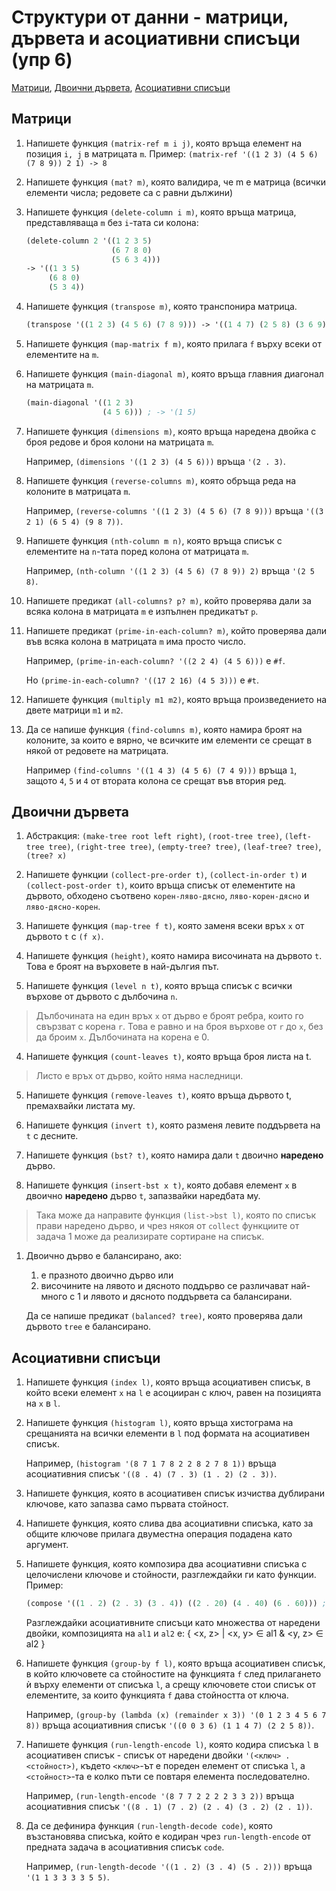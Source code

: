 # Структури от данни - матрици, дървета и асоциативни списъци (упр 6)

[Матрици](#матрици), [Двоични дървета](#двоични-дървета), [Асоциативни списъци](#асоциативни-списъци)

## Матрици
1. Напишете функция `(matrix-ref m i j)`,
   която връща елемент на позиция `i, j` в матрицата `m`.
   Пример: `(matrix-ref '((1 2 3) (4 5 6) (7 8 9)) 2 1) -> 8`

3. Напишете функция `(mat? m)`, която валидира, че m е матрица
   (всички елементи числа; редовете са с равни дължини)

1. Напишете функция `(delete-column i m)`, която връща матрица, представляваща `m`
   без `i`-тата си колона:
   ```scheme
   (delete-column 2 '((1 2 3 5)
                      (6 7 8 0)
                      (5 6 3 4)))
   -> '((1 3 5)
        (6 8 0)
        (5 3 4))
   ```

1. Напишете функция `(transpose m)`, която транспонира матрица.
   ```scheme
   (transpose '((1 2 3) (4 5 6) (7 8 9))) -> '((1 4 7) (2 5 8) (3 6 9))
   ```
1. Напишете функция `(map-matrix f m)`, която прилага `f` върху всеки от елементите на `m`.
1. Напишете функция `(main-diagonal m)`, която връща главния диагонал на матрицата `m`.
   ```scheme
   (main-diagonal '((1 2 3)
                    (4 5 6))) ; -> '(1 5)
   ```

1. Напишете функция `(dimensions m)`, която
връща наредена двойка с броя редове и броя колони на матрицата `m`.

   Например, `(dimensions '((1 2 3) (4 5 6)))` връща `'(2 . 3)`.

2. Напишете функция `(reverse-columns m)`, която
обръща реда на колоните в матрицата `m`.

   Например, `(reverse-columns '((1 2 3) (4 5 6) (7 8 9)))`
   връща `'((3 2 1) (6 5 4) (9 8 7))`.

3. Напишете функция `(nth-column m n)`, която
връща списък с елементите на `n`-тата поред колона от матрицата `m`.

   Например, `(nth-column '((1 2 3) (4 5 6) (7 8 9)) 2)` връща `'(2 5 8)`.

6. Напишете предикат `(all-columns? p? m)`, който
проверява дали за всяка колона в матрицата `m` е изпълнен предикатът `p`.

7. Напишете предикат `(prime-in-each-column? m)`, който
проверява дали във всяка колона в матрицата `m` има просто число.

    Например, `(prime-in-each-column? '((2 2 4) (4 5 6)))` e `#f`.

    Но `(prime-in-each-column? '((17 2 16) (4 5 3)))` e `#t`.

8. Напишете функция `(multiply m1 m2)`, която
връща произведението на двете матрици `m1` и `m2`.

9. Да се напише функция `(find-columns m)`, която
намира броят на колоните, за които е вярно, че
всичките им елементи се срещат в някой от редовете на матрицата.

    Например `(find-columns '((1 4 3) (4 5 6) (7 4 9)))` връща `1`,
    защото `4`, `5` и `4` от втората колона се срещат във втория ред.

## Двоични дървета
1. Абстракция: `(make-tree root left right)`, `(root-tree tree)`, `(left-tree tree)`,
   `(right-tree tree)`, `(empty-tree? tree)`, `(leaf-tree? tree)`, `(tree? x)`

1. Напишете функции `(collect-pre-order t)`, `(collect-in-order t)` и `(collect-post-order t)`, които връща списък от елементите на дървото, обходено съотвено `корен-ляво-дясно`, `ляво-корен-дясно` и `ляво-дясно-корен`.

6. Напишете функция `(map-tree f t)`, която заменя всеки връх `x` от дървото `t` с `(f x)`.

1. Напишете функция `(height)`, която намира височината на дървото `t`. Това е броят на върховете в най-дългия път.

1. Напишете функция `(level n t)`, която връща списък с всички върхове от дървото с дълбочина `n`.
> Дълбочината на един връх `x` от дърво е броят ребра, които го свързват с корена `r`. Това е равно и на броя върхове от `r` до `x`, без да броим `x`. Дълбочината на корена е 0.

4. Напишете функция `(count-leaves t)`, която връща броя листа на t.
> Листо е връх от дърво, който няма наследници.

5. Напишете функция `(remove-leaves t)`, която връща дървото t, премахвайки листата му.

1. Напишете функция `(invert t)`, която разменя левите поддървета на `t` с десните.

1. Напишете функция `(bst? t)`, която намира дали `t` двоично **наредено** дърво.

1. Напишете функция `(insert-bst x t)`, която добавя елемент `x` в двоично **наредено** дърво `t`, запазвайки наредбата му.
> Така може да направите функция `(list->bst l)`, която по списък прави наредено дърво, и чрез някоя от `collect` функциите от задачa 1 може да реализирате сортиране на списък.

1. Двоично дърво е балансирано, ако:
   1. е празното двоично дърво или
   2. височините на лявото и дясното поддърво се различават най-много с 1 и
   лявото и дясното поддървета са балансирани.

   Да се напише предикат `(balanced? tree)`, която
   проверява дали дървото `tree` е балансирано.


## Асоциативни списъци
1. Напишете функция `(index l)`, която връща асоциативен списък, в който всеки елемент `x` на `l` е асоцииран с ключ, равен на позицията на `x` в `l`.

2. Напишете функция `(histogram l)`, която
   връща хистограма на срещанията на всички елементи в `l` под формата на асоциативен списък.

   Например, `(histogram '(8 7 1 7 8 2 2 8 2 7 8 1))`
   връща асоциативния списък `'((8 . 4) (7 . 3) (1 . 2) (2 . 3))`.

1. Напишете функция, която в асоциативен списък изчиства дублирани ключове, като запазва само първата стойност.

1. Напишете функция, която слива два асоциативни списъка, като за общите ключове прилага двуместна операция подадена като аргумент.

1. Напишете функция, която композира два асоциативни списъка с целочислени ключове и стойности, разглеждайки ги като функции.
   Пример:
   ```scheme
   (compose '((1 . 2) (2 . 3) (3 . 4)) ((2 . 20) (4 . 40) (6 . 60))) ; да връща ((1 . 20) (3 . 40))
   ```

   Разглеждайки асоциативните списъци като множества от наредени двойки, композицията на `al1` и `al2` е:
    { <x, z> | <x, y> ∈ al1 & <y, z> ∈ al2 }

3. Напишете функция `(group-by f l)`, която
   връща асоциативен списък, в който ключовете са стойностите на функцията `f` след прилагането ѝ върху елементи от списъка `l`, а
   срещу ключовете стои списък от елементите, за които функцията `f` дава стойността от ключа.

   Например, `(group-by (lambda (x) (remainder x 3)) '(0 1 2 3 4 5 6 7 8))`
   връща асоциативния списък `'((0 0 3 6) (1 1 4 7) (2 2 5 8))`.

1. Напишете функция `(run-length-encode l)`, която
   кодира списъка `l` в асоциативен списък - списък от наредени двойки `'(<ключ> . <стойност>)`,
   където `<ключ>`-ът e пореден елемент от списъка `l`, а
   `<стойност>`-та е колко пъти се повтаря елемента последователно.

   Например, `(run-length-encode '(8 7 7 2 2 2 2 3 3 2))`
   връща асоциативния списък `'((8 . 1) (7 . 2) (2 . 4) (3 . 2) (2 . 1))`.

2. Да се дефинира функция `(run-length-decode code)`, която
   възстановява списъка, който е кодиран чрез `run-length-encode` от предната задача
   в асоциативния списък `code`.

   Например, `(run-length-decode '((1 . 2) (3 . 4) (5 . 2)))`
   връща `'(1 1 3 3 3 3 5 5)`.
